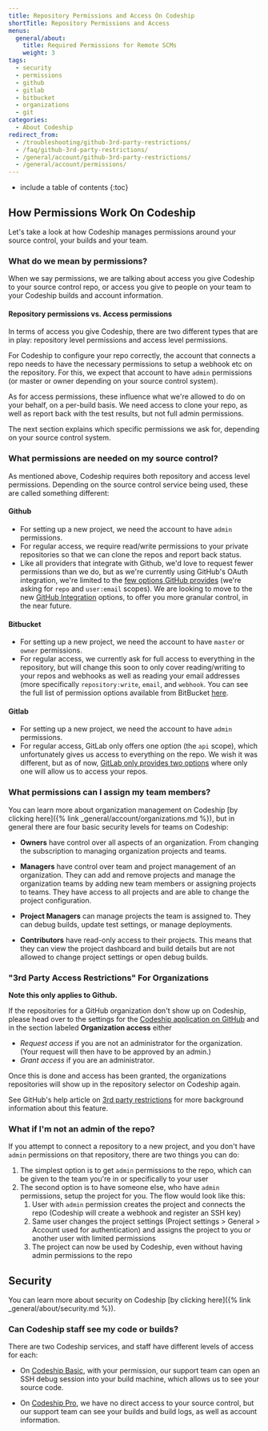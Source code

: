 ```yaml
---
title: Repository Permissions and Access On Codeship
shortTitle: Repository Permissions and Access
menus:
  general/about:
    title: Required Permissions for Remote SCMs
    weight: 3
tags:
  - security
  - permissions
  - github
  - gitlab
  - bitbucket
  - organizations
  - git
categories:
  - About Codeship  
redirect_from:
  - /troubleshooting/github-3rd-party-restrictions/
  - /faq/github-3rd-party-restrictions/
  - /general/account/github-3rd-party-restrictions/
  - /general/account/permissions/
---
```


* include a table of contents
{:toc}

## How Permissions Work On Codeship

Let's take a look at how Codeship manages permissions around your source control, your builds and your team.

### What do we mean by permissions?

When we say permissions, we are  talking about access you give Codeship to your source control repo, or access you give to people on your team to your Codeship builds and account information.

#### Repository permissions vs. Access permissions ####

In terms of access you give Codeship, there are two different types that are in play: repository level permissions and access level permissions.

For Codeship to configure your repo correctly, the account that connects a repo needs to have the necessary permissions to setup a webhook etc on the repository. For this, we expect that account to have `admin` permissions (or master or owner depending on your source control system).

As for access permissions, these influence what we're allowed to do on your behalf, on a per-build basis. We need access to clone your repo, as well as report back with the test results, but not full admin permissions.

The next section explains which specific permissions we ask for, depending on your source control system.

### What permissions are needed on my source control?

As mentioned above, Codeship requires both repository and access level permissions. Depending on the source control service being used, these are called something different:

#### Github

- For setting up a new project, we need the account to have `admin` permissions.
- For regular access, we require read/write permissions to your private repositories so that we can clone the repos and report back status.
- Like all providers that integrate with Github, we'd love to request fewer permissions than we do, but as we're currently using GitHub's OAuth integration, we're limited to the [few options GitHub provides](https://developer.github.com/v3/oauth/#scopes) (we're asking for `repo` and `user:email` scopes). We are looking to move to the new [GitHub Integration](https://developer.github.com/early-access/integrations/integrations-vs-oauth-applications/) options, to offer you more granular control, in the near future.

#### Bitbucket

- For setting up a new project, we need the account to have `master` or `owner` permissions.
- For regular access, we currently ask for full access to everything in the repository, but will change this soon to only cover reading/writing to your repos and webhooks as well as reading your email addresses (more specifically `repository:write`, `email`, and `webhook`. You can see the full list of permission options available from BitBucket [here](https://developer.atlassian.com/bitbucket/concepts/bitbucket-rest-scopes.html).

#### Gitlab
- For setting up a new project, we need the account to have `admin` permissions.
- For regular access, GitLab only offers one option (the `api` scope), which unfortunately gives us access to everything on the repo. We wish it was different, but as of now, [GitLab only provides two options](https://docs.gitlab.com/ee/integration/oauth_provider.html#authorized-applications) where only one will allow us to access your repos.

### What permissions can I assign my team members?

You can learn more about organization management on Codeship [by clicking here]({% link _general/account/organizations.md %}), but in general there are four basic security levels for teams on Codeship:

- **Owners** have control over all aspects of an organization. From changing the subscription to managing organization projects and teams.

- **Managers** have control over team and project management of an organization. They can add and remove projects and manage the organization teams by adding new team members or assigning projects to teams. They have access to all projects and are able to change the project configuration.

- **Project Managers** can manage projects the team is assigned to. They can debug builds, update test settings, or manage deployments.

- **Contributors** have read-only access to their projects. This means that they can view the project dashboard and build details but are not allowed to change project settings or open debug builds.

### "3rd Party Access Restrictions" For Organizations

**Note this only applies to Github.**

If the repositories for a GitHub organization don't show up on Codeship, please head over to the settings for the [Codeship application on GitHub](https://github.com/settings/connections/applications/457423eb34859f8eb490) and in the section labeled **Organization access** either

* _Request access_ if you are not an administrator for the organization. (Your request will then have to be approved by an admin.)
* _Grant access_ if you are an administrator.

Once this is done and access has been granted, the organizations repositories will show up in the repository selector on Codeship again.

See GitHub's help article on [3rd party restrictions](https://help.github.com/articles/about-third-party-application-restrictions/) for more background information about this feature.

### What if I'm not an admin of the repo?

If you attempt to connect a repository to a new project, and you don't have `admin` permissions on that repository, there are two things you can do:

1. The simplest option is to get `admin` permissions to the repo, which can be given to the team you're in or specifically to your user
1. The second option is to have someone else, who have `admin` permissions, setup the project for you. The flow would look like this:
    1. User with `admin` permission creates the project and connects the repo (Codeship will create a webhook and register an SSH key)
    1. Same user changes the project settings (Project settings > General > Account used for authentication) and assigns the project to you or another user with limited permissions
    1. The project can now be used by Codeship, even without having admin permissions to the repo

## Security

You can learn more about security on Codeship [by clicking here]({% link _general/about/security.md %}).

### Can Codeship staff see my code or builds?

There are two Codeship services, and staff have different levels of access for each:

- On [Codeship Basic](https://codeship.com/features/basic), with your permission, our support team can open an SSH debug session into your build machine, which allows us to see your source code.

- On [Codeship Pro](https://codeship.com/features/pro), we have no direct access to your source control, but our support team can see your builds and build logs, as well as account information.
